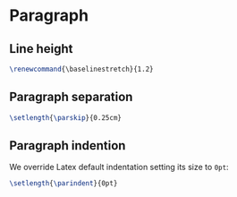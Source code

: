 # Paragraph

## Line height

```latex
\renewcommand{\baselinestretch}{1.2}
```

## Paragraph separation

```latex
\setlength{\parskip}{0.25cm}
```

## Paragraph indention

We override Latex default indentation setting its size to `0pt`:

```latex
\setlength{\parindent}{0pt}
```

